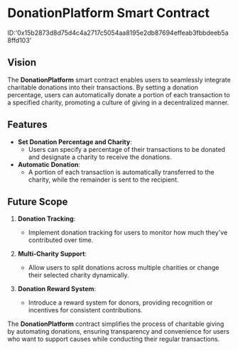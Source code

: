 # DonationPlatform Smart Contract
ID:'0x15b2873d8d75d4c4a2717c5054aa8195e2db87694effeab3fbbdeeb5a8ffd103'
## Vision

The **DonationPlatform** smart contract enables users to seamlessly integrate charitable donations into their transactions. By setting a donation percentage, users can automatically donate a portion of each transaction to a specified charity, promoting a culture of giving in a decentralized manner.

## Features

- **Set Donation Percentage and Charity**:
  - Users can specify a percentage of their transactions to be donated and designate a charity to receive the donations.
- **Automatic Donation**:
  - A portion of each transaction is automatically transferred to the charity, while the remainder is sent to the recipient.

## Future Scope

1. **Donation Tracking**:

   - Implement donation tracking for users to monitor how much they've contributed over time.

2. **Multi-Charity Support**:

   - Allow users to split donations across multiple charities or change their selected charity dynamically.

3. **Donation Reward System**:
   - Introduce a reward system for donors, providing recognition or incentives for consistent contributions.

The **DonationPlatform** contract simplifies the process of charitable giving by automating donations, ensuring transparency and convenience for users who want to support causes while conducting their regular transactions.
